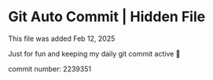 # Git Auto Commit | Hidden File

This file was added Feb 12, 2025

Just for fun and keeping my daily git commit active 🤪

commit number: 2239351
